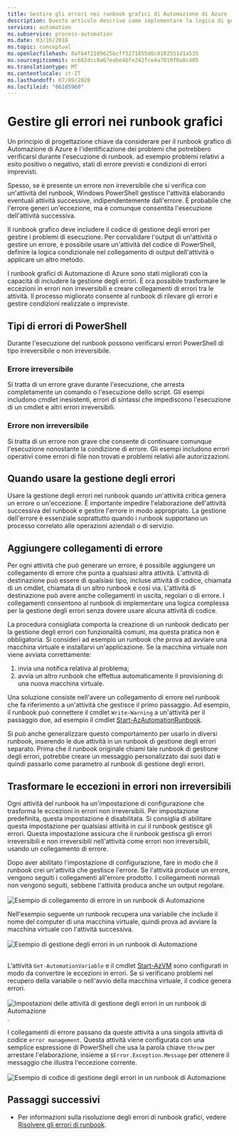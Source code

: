 ```yaml
---
title: Gestire gli errori nei runbook grafici di Automazione di Azure
description: Questo articolo descrive come implementare la logica di gestione degli errori nei runbook grafici.
services: automation
ms.subservice: process-automation
ms.date: 03/16/2018
ms.topic: conceptual
ms.openlocfilehash: 8af64f2189625bcff5271855d6c0102551d1a535
ms.sourcegitcommit: ec682dcc0a67eabe4bfe242fce4a7019f0a8c405
ms.translationtype: MT
ms.contentlocale: it-IT
ms.lasthandoff: 07/09/2020
ms.locfileid: "86185960"
---
```

# <a name="handle-errors-in-graphical-runbooks"></a>Gestire gli errori nei runbook grafici

Un principio di progettazione chiave da considerare per il runbook grafico di Automazione di Azure è l'identificazione dei problemi che potrebbero verificarsi durante l'esecuzione di runbook. ad esempio problemi relativi a esito positivo o negativo, stati di errore previsti e condizioni di errori imprevisti.

Spesso, se è presente un errore non irreversibile che si verifica con un'attività del runbook, Windows PowerShell gestisce l'attività elaborando eventuali attività successive, indipendentemente dall'errore. È probabile che l'errore generi un'eccezione, ma è comunque consentita l'esecuzione dell'attività successiva.

Il runbook grafico deve includere il codice di gestione degli errori per gestire i problemi di esecuzione. Per convalidare l'output di un'attività o gestire un errore, è possibile usare un'attività del codice di PowerShell, definire la logica condizionale nel collegamento di output dell'attività o applicare un altro metodo.

I runbook grafici di Automazione di Azure sono stati migliorati con la capacità di includere la gestione degli errori. È ora possibile trasformare le eccezioni in errori non irreversibili e creare collegamenti di errori tra le attività. Il processo migliorato consente al runbook di rilevare gli errori e gestire condizioni realizzate o impreviste. 

## <a name="powershell-error-types"></a>Tipi di errori di PowerShell

Durante l'esecuzione del runbook possono verificarsi errori PowerShell di tipo irreversibile o non irreversibile.
 
### <a name="terminating-error"></a>Errore irreversibile

Si tratta di un errore grave durante l'esecuzione, che arresta completamente un comando o l'esecuzione dello script. Gli esempi includono cmdlet inesistenti, errori di sintassi che impediscono l'esecuzione di un cmdlet e altri errori irreversibili.

### <a name="non-terminating-error"></a>Errore non irreversibile

Si tratta di un errore non grave che consente di continuare comunque l'esecuzione nonostante la condizione di errore. Gli esempi includono errori operativi come errori di file non trovati e problemi relativi alle autorizzazioni.

## <a name="when-to-use-error-handling"></a>Quando usare la gestione degli errori

Usare la gestione degli errori nel runbook quando un'attività critica genera un errore o un'eccezione. È importante impedire l'elaborazione dell'attività successiva del runbook e gestire l'errore in modo appropriato. La gestione dell'errore è essenziale soprattutto quando i runbook supportano un processo correlato alle operazioni aziendali o di servizio.

## <a name="add-error-links"></a>Aggiungere collegamenti di errore

Per ogni attività che può generare un errore, è possibile aggiungere un collegamento di errore che punta a qualsiasi altra attività. L'attività di destinazione può essere di qualsiasi tipo, incluse attività di codice, chiamata di un cmdlet, chiamata di un altro runbook e così via. L'attività di destinazione può avere anche collegamenti in uscita, regolari o di errore. I collegamenti consentono al runbook di implementare una logica complessa per la gestione degli errori senza dovere usare alcuna attività di codice.

La procedura consigliata comporta la creazione di un runbook dedicato per la gestione degli errori con funzionalità comuni, ma questa pratica non è obbligatoria. Si consideri ad esempio un runbook che prova ad avviare una macchina virtuale e installarvi un'applicazione. Se la macchina virtuale non viene avviata correttamente:

1. invia una notifica relativa al problema;
2. avvia un altro runbook che effettua automaticamente il provisioning di una nuova macchina virtuale.

Una soluzione consiste nell'avere un collegamento di errore nel runbook che fa riferimento a un'attività che gestisce il primo passaggio. Ad esempio, il runbook può connettere il cmdlet `Write-Warning` a un'attività per il passaggio due, ad esempio il cmdlet [Start-AzAutomationRunbook](/powershell/module/az.automation/start-azautomationrunbook?view=azps-3.5.0).

Si può anche generalizzare questo comportamento per usarlo in diversi runbook, inserendo le due attività in un runbook di gestione degli errori separato. Prima che il runbook originale chiami tale runbook di gestione degli errori, potrebbe creare un messaggio personalizzato dai suoi dati e quindi passarlo come parametro al runbook di gestione degli errori.

## <a name="turn-exceptions-into-non-terminating-errors"></a>Trasformare le eccezioni in errori non irreversibili

Ogni attività del runbook ha un'impostazione di configurazione che trasforma le eccezioni in errori non irreversibili. Per impostazione predefinita, questa impostazione è disabilitata. Si consiglia di abilitare questa impostazione per qualsiasi attività in cui il runbook gestisce gli errori. Questa impostazione assicura che il runbook gestisca gli errori irreversibili e non irreversibili nell'attività come errori non irreversibili, usando un collegamento di errore.  

Dopo aver abilitato l'impostazione di configurazione, fare in modo che il runbook crei un'attività che gestisce l'errore. Se l'attività produce un errore, vengono seguiti i collegamenti all'errore prodotto. I collegamenti normali non vengono seguiti, sebbene l'attività produca anche un output regolare.<br><br> ![Esempio di collegamento di errore in un runbook di Automazione](media/automation-runbook-graphical-error-handling/error-link-example.png)

Nell'esempio seguente un runbook recupera una variabile che include il nome del computer di una macchina virtuale, quindi prova ad avviare la macchina virtuale con l'attività successiva.<br><br> ![Esempio di gestione degli errori in un runbook di Automazione](media/automation-runbook-graphical-error-handling/runbook-example-error-handling.png)<br><br>      

L'attività `Get-AutomationVariable` e il cmdlet [Start-AzVM](/powershell/module/Az.Compute/Start-AzVM?view=azps-3.5.0) sono configurati in modo da convertire le eccezioni in errori. Se si verificano problemi nel recupero della variabile o nell'avvio della macchina virtuale, il codice genera errori.<br><br> ![Impostazioni delle attività di gestione degli errori in un runbook di Automazione](media/automation-runbook-graphical-error-handling/activity-blade-convertexception-option.png).

I collegamenti di errore passano da queste attività a una singola attività di codice `error management`. Questa attività viene configurata con una semplice espressione di PowerShell che usa la parola chiave `throw` per arrestare l'elaborazione, insieme a `$Error.Exception.Message` per ottenere il messaggio che illustra l'eccezione corrente.<br><br> ![Esempio di codice di gestione degli errori in un runbook di Automazione](media/automation-runbook-graphical-error-handling/runbook-example-error-handling-code.png)

## <a name="next-steps"></a>Passaggi successivi

* Per informazioni sulla risoluzione degli errori di runbook grafici, vedere [Risolvere gli errori di runbook](troubleshoot/runbooks.md).
